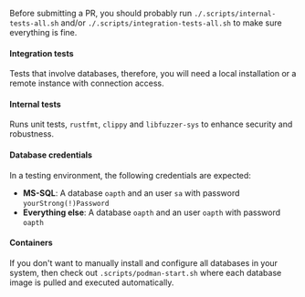 Before submitting a PR, you should probably run `./.scripts/internal-tests-all.sh` and/or `./.scripts/integration-tests-all.sh` to make sure everything is fine.

#### Integration tests

Tests that involve databases, therefore, you will need a local installation or a remote instance with connection access.

#### Internal tests

Runs unit tests, `rustfmt`, `clippy` and `libfuzzer-sys` to enhance security and robustness.

#### Database credentials

In a testing environment, the following credentials are expected:

- **MS-SQL**: A database `oapth` and an user `sa` with password `yourStrong(!)Password`
- **Everything else**: A database `oapth` and an user `oapth` with password `oapth`

#### Containers

If you don't want to manually install and configure all databases in your system, then check out `.scripts/podman-start.sh` where each database image is pulled and executed automatically.
